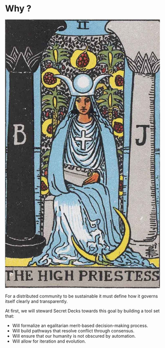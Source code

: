 # Why ?

![Why ?](../.gitbook/assets/rws_tarot_02_high_priestess.jpg)

For a distributed community to be sustainable it must define how it governs itself clearly and transparently.

At first, we will steward Secret Decks towards this goal by building a tool set that:

* Will formalize an egalitarian merit-based decision-making process.
* Will build pathways that resolve conflict through consensus.
* Will ensure that our humanity is not obscured by automation.
* Will allow for iteration and evolution.

